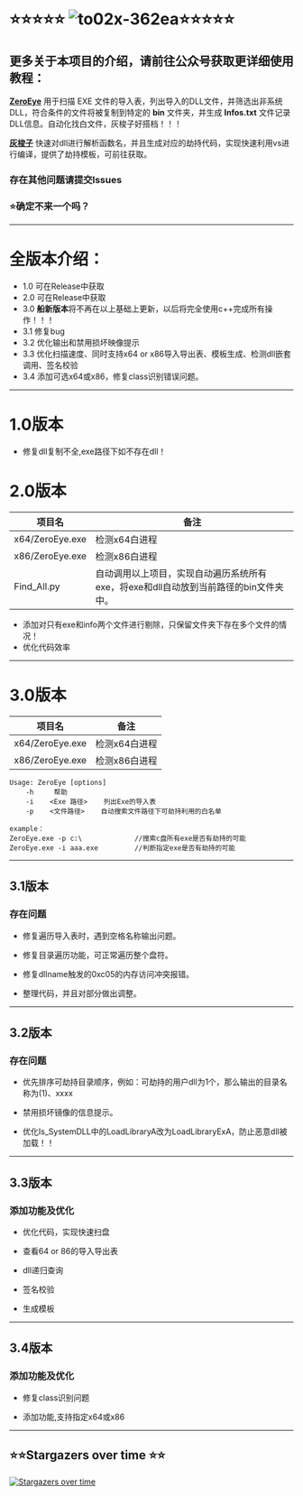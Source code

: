 # ⭐⭐⭐⭐⭐   ![to02x-362ea](https://github.com/user-attachments/assets/55f1bb83-5527-4958-8770-bbb444c2f92f)⭐⭐⭐⭐⭐



## 更多关于本项目的介绍，请前往公众号获取更详细使用教程：

**[ZeroEye](https://mp.weixin.qq.com/s/D0x4XSr37cMrv7Y4ScRqTg)** 用于扫描 EXE 文件的导入表，列出导入的DLL文件，并筛选出非系统DLL，符合条件的文件将被复制到特定的 **bin**  文件夹，并生成 **Infos.txt** 文件记录DLL信息。自动化找白文件，灰梭子好搭档！！！

**[灰梭子](https://mp.weixin.qq.com/s?__biz=MzkyNDUzNjk4MQ==&mid=2247483925&idx=1&sn=7424113417378915f17155260bdeef67&chksm=c1d51beff6a292f9cbb906cbaa2a55925d7ac1faeb9860b2d340b95cd33a2a0478d494daf711&scene=21#wechat_redirect)** 快速对dll进行解析函数名，并且生成对应的劫持代码，实现快速利用vs进行编译，提供了劫持模板，可前往获取。

### 存在其他问题请提交**lssues**

###  ⭐确定不来一个吗？

---

# 全版本介绍：

* 1.0 可在Release中获取
* 2.0 可在Release中获取
* 3.0 **船新版本**将不再在以上基础上更新，以后将完全使用c++完成所有操作！！！
* 3.1 修复bug
* 3.2 优化输出和禁用损坏映像提示
* 3.3 优化扫描速度、同时支持x64 or x86导入导出表、模板生成、检测dll嵌套调用、签名校验
* 3.4 添加可选x64或x86，修复class识别错误问题。
---

# 1.0版本
* 修复dll复制不全,exe路径下如不存在dll！


# 2.0版本
| 项目名          | 备注                                                         |
| --------------- | ------------------------------------------------------------ |
| x64/ZeroEye.exe | 检测x64白进程                                                |
| x86/ZeroEye.exe | 检测x86白进程                                                |
| Find_All.py     | 自动调用以上项目，实现自动遍历系统所有exe，将exe和dll自动放到当前路径的bin文件夹中。 |

* 添加对只有exe和info两个文件进行剔除，只保留文件夹下存在多个文件的情况！
* 优化代码效率

---
# 3.0版本
| 项目名             | 备注       |
| --------------- | -------- |
| x64/ZeroEye.exe | 检测x64白进程 |
| x86/ZeroEye.exe | 检测x86白进程 |

```
Usage: ZeroEye [options]
    -h     帮助
    -i    <Exe 路径>    列出Exe的导入表
    -p    <文件路径>    自动搜索文件路径下可劫持利用的白名单

example：
ZeroEye.exe -p c:\             //搜索c盘所有exe是否有劫持的可能
ZeroEye.exe -i aaa.exe         //判断指定exe是否有劫持的可能
```
---
## 3.1版本
### 存在问题

* 修复遍历导入表时，遇到空格名称输出问题。
 
* 修复目录遍历功能，可正常遍历整个盘符。

* 修复dllname触发的0xc05的内存访问冲突报错。

* 整理代码，并且对部分做出调整。

---
## 3.2版本
### 存在问题

* 优先排序可劫持目录顺序，例如：可劫持的用户dll为1个，那么输出的目录名称为(1)、xxxx

* 禁用损坏镜像的信息提示。

* 优化Is_SystemDLL中的LoadLibraryA改为LoadLibraryExA，防止恶意dll被加载！！

---

## 3.3版本
### 添加功能及优化

* 优化代码，实现快速扫盘

* 查看64 or 86的导入导出表

* dll递归查询

* 签名校验
  
* 生成模板

---
## 3.4版本
### 添加功能及优化

* 修复class识别问题

* 添加功能,支持指定x64或x86

---


## ⭐⭐Stargazers over time ⭐⭐
[![Stargazers over time](https://starchart.cc/ImCoriander/ZeroEye.svg?variant=adaptive)](https://starchart.cc/ImCoriander/ZeroEye)

